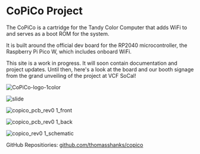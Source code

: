 # CoPiCo Project

The CoPiCo is a cartridge for the Tandy Color Computer that adds WiFi to and serves as a boot ROM for the system.

It is built around the official dev board for the RP2040 microcontroller, the Raspberry Pi Pico W, which includes onboard WiFi.

This site is a work in progress. It will soon contain documentation and project updates. Until then, here's a look at the board and our booth signage from the grand unveiling of the project at VCF SoCal!

![CoPiCo-logo-1color](https://github.com/copico-project/copico-project.github.io/assets/12594889/527a19a2-db6b-4df0-9803-3915321b6bd9)

![slide](https://github.com/copico-project/copico-project.github.io/assets/12594889/9eda657b-8d8f-4d80-92b9-797193df81df)

![copico_pcb_rev0 1_front](https://github.com/copico-project/copico-project.github.io/assets/12594889/0aa3bfe4-2129-4f73-a520-9b2466cd4f9c)

![copico_pcb_rev0 1_back](https://github.com/copico-project/copico-project.github.io/assets/12594889/a098ccb4-ed93-4c8d-b08d-daa03b462ec4)

![copico_rev0 1_schematic](https://github.com/copico-project/copico-project.github.io/assets/12594889/c0cf58be-9429-46f0-86e5-202292c2e352)

GitHub Repositiories: [github.com/thomasshanks/copico](https://github.com/thomasshanks/copico)
